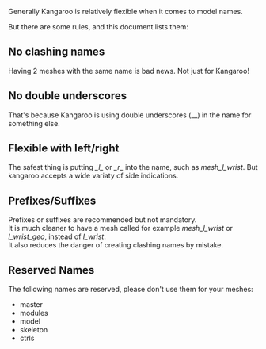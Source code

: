 Generally Kangaroo is relatively flexible when it comes to model names.

But there are some rules, and this document lists them:

## No clashing names
Having 2 meshes with the same name is bad news. Not just for Kangaroo!


## No double underscores 
That's because Kangaroo is using double underscores (__) in the name for something else.


## Flexible with left/right
The safest thing is putting *\_l\_* or *\_r\_* into the name, such as *mesh_l_wrist*. But kangaroo accepts a wide
variaty of side indications.


## Prefixes/Suffixes
Prefixes or suffixes are recommended but not mandatory.  
It is much cleaner to have a mesh called for example *mesh_l_wrist* or *l_wrist_geo*, instead of *l_wrist*.    
It also reduces the danger of creating clashing names by mistake.


## Reserved Names
The following names are reserved, please don't use them for your meshes:

- master
- modules
- model
- skeleton
- ctrls

